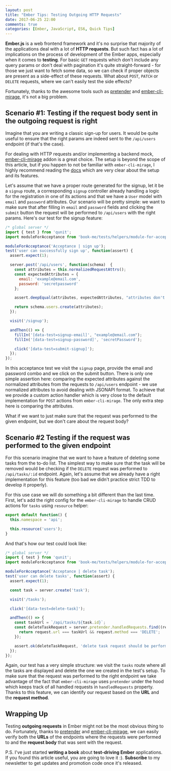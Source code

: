```yaml
---
layout: post
title: "Ember Tips: Testing Outgoing HTTP Requests"
date: 2017-06-25 22:00
comments: true
categories: [Ember, JavaScript, ES6, Quick Tips]
---
```


**Ember.js** is a web frontend framework and it's no surprise that majority of the applications deal with a lot of **HTTP requests**. But such fact has a lot of implications on the process of development of the Ember apps, especially when it comes to **testing**. For basic `GET` requests which don't include any query params or don't deal with pagination it's quite straight-forward - for those we just want to fetch some data, so we can check if proper objects are present as a side-effect of these requests. What about `POST`, `PATCH` or `DELETE` requests, where we can't easily test the side effects?

Fortunately, thanks to the awesome tools such as <a href="https://github.com/pretenderjs/pretender" target="_blank">pretender</a> and <a href="https://github.com/samselikoff/ember-cli-mirage" target="_blank">ember-cli-mirage</a>, it's not a big problem.

<!--more-->

## Scenario #1: Testing if the request body sent in the outgoing request is right

Imagine that you are writing a classic sign-up for users. It would be quite useful to ensure that the right params are indeed sent to the `/api/users` endpoint (if that's the case).

For dealing with HTTP requests and/or implementing a backend mock, <a href="https://github.com/samselikoff/ember-cli-mirage" target="_blank">ember-cli-mirage</a> addon is a great choice. The setup is beyond the scope of this article, but if you happen to not be familiar with `ember-cli-mirage`, I highly recommend reading the <a href="http://www.ember-cli-mirage.com" target="_blank">docs</a> which are very clear about the setup and its features.

Let's assume that we have a proper route generated for the signup, let it be a `signup` route, a corresponding `signup` controller already handling a logic for the registration in one of its actions and that we have a `User` model with `email` and `password` attributes. Our scenario will be pretty simple: we want to make sure that after filling in `email` and `password` fields and clicking the `submit` button the request will be performed to `/api/users` with the right params. Here's our test for the signup feature:

``` javascript my-awesome-app/tests/acceptance/sign-up.js
/* global server */
import { test } from 'qunit';
import moduleForAcceptance from 'book-me/tests/helpers/module-for-acceptance';

moduleForAcceptance('Acceptance | sign up');
test('user can successfully sign up', function(assert) {
  assert.expect(1);

  server.post('/api/users', function(schema)  {
    const attributes = this.normalizedRequestAttrs();
    const expectedAttributes = {
      email: 'example@email.com',
      password: 'secretpassword'
    };

    assert.deepEqual(attributes, expectedAttributes, "attributes don't match the expected ones");

    return schema.users.create(attributes);
  });

  visit('/signup');

  andThen(() => {
    fillIn('[data-test=signup-email]', "example@email.com");
    fillIn('[data-test=signup-password]', 'secretPassword');

    click('[data-test=submit-signup]');
  });
});
```

In this acceptance test we visit the `signup` page, provide the email and password combo and we click on the submit button. There is only one simple assertion here: comparing the expected attributes against the normalized attributes from the requests to `/api/users` endpoint - we use normalized attributes to avoid dealing with JSONAPI format. To achieve that we provide a custom action handler which is very close to the default implementation for `POST` actions from `ember-cli-mirage`. The only extra step here is comparing the attributes.

What if we want to just make sure that the request was performed to the given endpoint, but we don't care about the request body?

## Scenario #2 Testing if the request was performed to the given endpoint

For this scenario imagine that we want to have a feature of deleting some tasks from the to-do list. The simplest way to make sure that the task will be removed would be checking if the `DELETE` request was performed to `/api/tasks/:id` endpoint. Again, let's assume that we already have a right implementation for this feature (too bad we didn't practice strict TDD to develop it properly).

For this use case we will do something a bit different than the last time. First, let's add the right config for the `ember-cli-mirage` to handle CRUD actions for `tasks` using `resource` helper:

``` javascript my-awesome-app/mirage/config.js
export default function() {
  this.namespace = 'api';

  this.resource('users');
}
```

And that's how our test could look like:

``` javascript my-awesome-app/tests/acceptance/delete-task.js
/* global server */
import { test } from 'qunit';
import moduleForAcceptance from 'book-me/tests/helpers/module-for-acceptance';

moduleForAcceptance('Acceptance | delete task');
test('user can delete tasks', function(assert) {
  assert.expect(1);

  const task = server.create('task');

  visit('/tasks');

  click('[data-test=delete-task]');

  andThen(() => {
    const taskUrl = `/api/tasks/${task.id}`;
    const deleteTaskRequest = server.pretender.handledRequests.find((request) => {
      return request.url === taskUrl && request.method === 'DELETE';
    });

    assert.ok(deleteTaskRequest, 'delete task request should be performed');
  });
});
```

Again, our test has a very simple structure: we visit the `tasks` route where all the tasks are displayed and delete the one we created in the test's setup. To make sure that the request was performed to the right endpoint we take advantage of the fact that `ember-cli-mirage` uses `pretender` under the hood which keeps track of all handled requests in `handledRequests` property. Thanks to this feature, we can identify our request based on the **URL** and the **request method**.

## Wrapping Up

Testing **outgoing requests** in Ember might not be the most obvious thing to do. Fortunately, thanks to <a href="https://github.com/pretenderjs/pretender" target="_blank">pretender</a> and <a href="https://github.com/samselikoff/ember-cli-mirage" target="_blank">ember-cli-mirage</a>, we can easily verify both the **URLs** of the endpoints where the requests were performed to and the **request body** that was sent with the request.

P.S. I've just started **writing a book** about **test-driving Ember** applications. If you found this article useful, you are going to love it :). **Subscribe** to my newsletter to get updates and promotion code once it's released.

